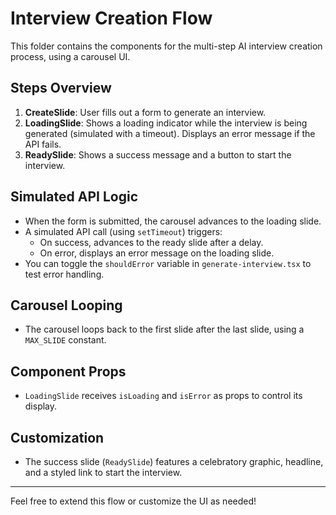 # Interview Creation Flow

This folder contains the components for the multi-step AI interview creation process, using a carousel UI.

## Steps Overview

1. **CreateSlide**: User fills out a form to generate an interview.
2. **LoadingSlide**: Shows a loading indicator while the interview is being generated (simulated with a timeout). Displays an error message if the API fails.
3. **ReadySlide**: Shows a success message and a button to start the interview.

## Simulated API Logic
- When the form is submitted, the carousel advances to the loading slide.
- A simulated API call (using `setTimeout`) triggers:
  - On success, advances to the ready slide after a delay.
  - On error, displays an error message on the loading slide.
- You can toggle the `shouldError` variable in `generate-interview.tsx` to test error handling.

## Carousel Looping
- The carousel loops back to the first slide after the last slide, using a `MAX_SLIDE` constant.

## Component Props
- `LoadingSlide` receives `isLoading` and `isError` as props to control its display.

## Customization
- The success slide (`ReadySlide`) features a celebratory graphic, headline, and a styled link to start the interview.

---

Feel free to extend this flow or customize the UI as needed!
